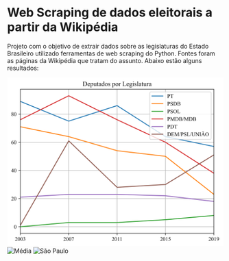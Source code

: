 # Web Scraping de dados eleitorais a partir da Wikipédia

Projeto com o objetivo de extrair dados sobre as legislaturas do Estado Brasileiro utilizado ferramentas de web scraping do Python. Fontes foram as páginas da Wikipédia que tratam do assunto. Abaixo estão alguns resultados: 

![Candidatos e Partidos](https://raw.githubusercontent.com/jpeconomia/web-scraping-eleicao/refs/heads/main/Candidatos%20e%20Partidos.png)
![Média](https://raw.githubusercontent.com/jpeconomia/web-scraping-eleicao/refs/heads/main/M%C3%A9dia.png)
![São Paulo](https://raw.githubusercontent.com/jpeconomia/web-scraping-eleicao/refs/heads/main/S%C3%A3o%20Paulo.png)

